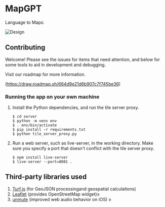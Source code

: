 # MapGPT
Language to Maps:

![Design](https://github.com/QueueLab/MapGPT/assets/115367894/d8cb6eca-83f8-4efc-ac5c-417271f777e1)

## Contributing

Welcome! Please see the issues for items that need attention, and below for some tools to aid in development and debugging.

Visit our roadmap for more information.

(https://draw.roadmap.sh/664d9e21d6b907c7f745be36)

### Running the app on your own machine
1. Install the Python dependencies, and run the tile server proxy.
    ```
    $ cd server
    $ python -m venv env
    $ . env/bin/activate
    $ pip install -r requirements.txt
    $ python tile_server_proxy.py
    ```
2. Run a web server, such as live-server, in the working directory. Make sure you specify a port that doesn't conflict with the tile server proxy.
    ```
    $ npm install live-server
    $ live-server --port=8081 .
    ```

## Third-party libraries used
1. [Turf.js](https://turfjs.org/) (for GeoJSON processingand geospatial calculations)
2. [Leaflet](https://leafletjs.com/) (provides OpenStreetMap widget)≥
3. [unmute](https://github.com/swevans/unmute) (improved web audio behavior on iOS)
≥
